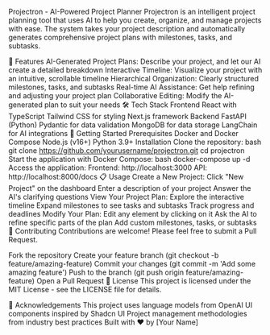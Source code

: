 Projectron - AI-Powered Project Planner
Projectron is an intelligent project planning tool that uses AI to help you create, organize, and manage projects with ease. The system takes your project description and automatically generates comprehensive project plans with milestones, tasks, and subtasks.

🌟 Features
AI-Generated Project Plans: Describe your project, and let our AI create a detailed breakdown
Interactive Timeline: Visualize your project with an intuitive, scrollable timeline
Hierarchical Organization: Clearly structured milestones, tasks, and subtasks
Real-time AI Assistance: Get help refining and adjusting your project plan
Collaborative Editing: Modify the AI-generated plan to suit your needs
🛠️ Tech Stack
Frontend
React with TypeScript
Tailwind CSS for styling
Next.js framework
Backend
FastAPI (Python)
Pydantic for data validation
MongoDB for data storage
LangChain for AI integrations
🚀 Getting Started
Prerequisites
Docker and Docker Compose
Node.js (v16+)
Python 3.9+
Installation
Clone the repository:
bash
git clone https://github.com/yourusername/projectron.git
cd projectron
Start the application with Docker Compose:
bash
docker-compose up -d
Access the application:
Frontend: http://localhost:3000
API: http://localhost:8000/docs
📋 Usage
Create a New Project:
Click "New Project" on the dashboard
Enter a description of your project
Answer the AI's clarifying questions
View Your Project Plan:
Explore the interactive timeline
Expand milestones to see tasks and subtasks
Track progress and deadlines
Modify Your Plan:
Edit any element by clicking on it
Ask the AI to refine specific parts of the plan
Add custom milestones, tasks, or subtasks
🤝 Contributing
Contributions are welcome! Please feel free to submit a Pull Request.

Fork the repository
Create your feature branch (git checkout -b feature/amazing-feature)
Commit your changes (git commit -m 'Add some amazing feature')
Push to the branch (git push origin feature/amazing-feature)
Open a Pull Request
📜 License
This project is licensed under the MIT License - see the LICENSE file for details.

🙏 Acknowledgements
This project uses language models from OpenAI
UI components inspired by Shadcn UI
Project management methodologies from industry best practices
Built with ❤️ by [Your Name]


